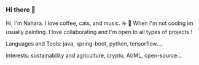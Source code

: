 ### Hi there 👋

Hi, I'm Nahara.  I love coffee, cats, and music. :coffee: :musical_score: When I'm not coding im usually painting. I love collaborating and I'm open to all types of projects ! 

Languages and Tools:
  java, spring-boot, python,  tensorflow..., 
  
Interests: sustainability and agriculture, crypto, AI/ML, open-source...  
  
<!--
**nahara7/nahara7** is a ✨ _special_ ✨ repository because its `README.md` (this file) appears on your GitHub profile.

Here are some ideas to get you started:

- 🔭 I’m currently working on ...
- 🌱 I’m currently learning ...
- 👯 I’m looking to collaborate on ...
- 🤔 I’m looking for help with ...
- 💬 Ask me about ...
- 📫 How to reach me: ...
- 😄 Pronouns: ...
- ⚡ Fun fact: ...
-->
